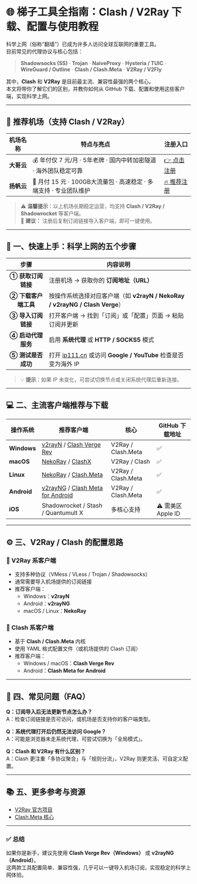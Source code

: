 # 🌐 梯子工具全指南：Clash / V2Ray 下载、配置与使用教程

科学上网（俗称“翻墙”）已成为许多人访问全球互联网的重要工具。  
目前常见的代理协议与核心包括：

> **Shadowsocks (SS)** · **Trojan** · **NaiveProxy** · **Hysteria / TUIC** · **WireGuard / Outline** · **Clash / Clash.Meta** · **V2Ray / V2Fly**

其中，**Clash** 和 **V2Ray** 是目前最主流、兼容性最强的两个核心。  
本文将带你了解它们的区别，并教你如何从 GitHub 下载、配置和使用这些客户端，实现科学上网。

---

## 💎 推荐机场（支持 Clash / V2Ray）

| 机场名称 | 特点与亮点 | 注册入口 |
|-----------|-------------|-----------|
| **大哥云** | 💰 年付仅 7 元/月 · 5年老牌 · 国内中转加密隧道 · 海外团队稳定可靠 | [👉 点击注册](https://smalldogqing.25ge.com/#/register?code=N2NWojow) |
| **扬帆云** | 🚀 月付 15 元 · 100GB大流量包 · 高速稳定 · 多端支持 · 专业团队维护 | [🔥 推荐注册](https://yftg1.net/register?code=B3wIZGxR) |

> ⚠️ **温馨提示**：以上机场长期稳定运营，均支持 **Clash / V2Ray / Shadowrocket** 等客户端。  
> 🧭 **建议：** 注册后复制订阅链接导入客户端，即可一键使用。

---

## 🚀 一、快速上手：科学上网的五个步骤

| 步骤 | 内容说明 |
|:----:|-----------|
| **① 获取订阅链接** | 注册机场 → 获取你的 **订阅地址（URL）** |
| **② 下载客户端工具** | 按操作系统选择对应客户端（如 **v2rayN / NekoRay / v2rayNG / Clash Verge**） |
| **③ 导入订阅链接** | 打开客户端 → 找到「订阅」或「配置」页面 → 粘贴订阅并更新 |
| **④ 启动代理服务** | 启用 **系统代理** 或 **HTTP / SOCKS5** 模式 |
| **⑤ 测试是否成功** | 打开 [ip111.cn](https://ip111.cn) 或访问 **Google / YouTube** 检查是否变为海外 IP |

> 💡 **提示**：如果 IP 未变化，可尝试切换节点或关闭系统代理后重新连接。

---

## 💻 二、主流客户端推荐与下载

| 操作系统 | 推荐客户端 | 核心 | GitHub 下载地址 |
|-----------|--------------|--------|----------------|
| **Windows** | [v2rayN](https://github.com/2dust/v2rayN) / [Clash Verge Rev](https://github.com/Clash-Verge-Rev/clash-verge-rev) | V2Ray / Clash.Meta | ✅ |
| **macOS** | [NekoRay](https://github.com/MatsuriDayo/NekoRay) / [ClashX](https://github.com/yichengchen/clashX) | V2Ray / Clash | ✅ |
| **Linux** | [NekoRay](https://github.com/MatsuriDayo/NekoRay) / [Clash.Meta](https://github.com/MetaCubeX/Clash.Meta) | V2Ray / Clash.Meta | ✅ |
| **Android** | [v2rayNG](https://github.com/2dust/v2rayNG) / [Clash Meta for Android](https://github.com/MetaCubeX/ClashMetaForAndroid) | V2Ray / Clash.Meta | ✅ |
| **iOS** | Shadowrocket / Stash / Quantumult X | 多核心支持 | ⚠️ 需美区 Apple ID |

---

## ⚙️ 三、V2Ray / Clash 的配置思路

### 🧩 V2Ray 系客户端
- 支持多种协议（VMess / VLess / Trojan / Shadowsocks）
- 通常需要导入机场提供的订阅链接
- 推荐客户端：
  - Windows：**v2rayN**
  - Android：**v2rayNG**
  - macOS / Linux：**NekoRay**

### 🧭 Clash 系客户端
- 基于 **Clash / Clash.Meta** 内核
- 使用 YAML 格式配置文件（或机场提供的 Clash 订阅）
- 推荐客户端：
  - Windows / macOS：**Clash Verge Rev**
  - Android：**Clash Meta for Android**

---

## 🧠 四、常见问题（FAQ）

**Q：订阅导入后无法更新节点怎么办？**  
A：检查订阅链接是否可访问，或机场是否支持你的客户端类型。

**Q：系统代理打开后仍然无法访问 Google？**  
A：可能是浏览器未走系统代理，可尝试切换为「全局模式」。

**Q：Clash 和 V2Ray 有什么区别？**  
A：Clash 更注重「多协议聚合」与「规则分流」，V2Ray 则更灵活、可自定义配置。

---

## 📚 五、更多参考与资源

- [V2Ray 官方项目](https://github.com/v2fly/v2ray-core)  
- [Clash.Meta 核心](https://github.com/MetaCubeX/Clash.Meta)  

---

### ✅ 总结

如果你是新手，建议先使用 **Clash Verge Rev（Windows）** 或 **v2rayNG（Android）**。  
这两款工具配置简单、兼容性强，几乎可以一键导入机场订阅，实现稳定的科学上网体验。

